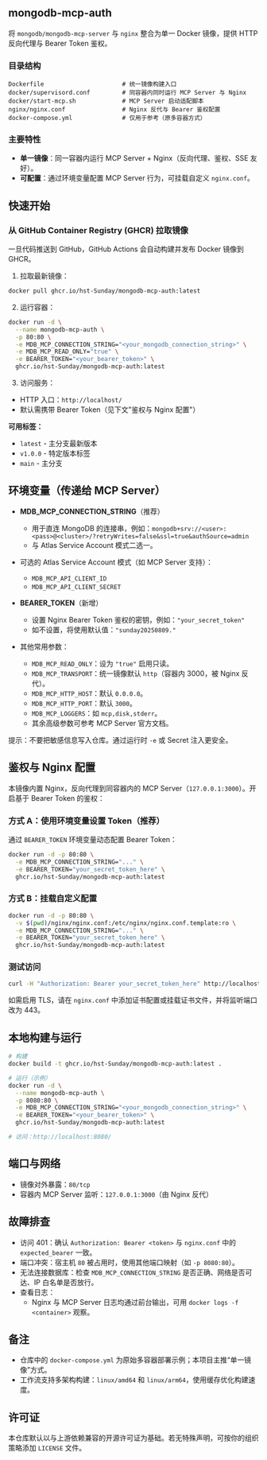 ## mongodb-mcp-auth

将 `mongodb/mongodb-mcp-server` 与 `nginx` 整合为单一 Docker 镜像，提供 HTTP 反向代理与 Bearer Token 鉴权。

### 目录结构

```
Dockerfile                      # 统一镜像构建入口
docker/supervisord.conf         # 同容器内同时运行 MCP Server 与 Nginx
docker/start-mcp.sh             # MCP Server 启动适配脚本
nginx/nginx.conf                # Nginx 反代与 Bearer 鉴权配置
docker-compose.yml              # 仅用于参考（原多容器方式）
```

### 主要特性

- **单一镜像**：同一容器内运行 MCP Server + Nginx（反向代理、鉴权、SSE 友好）。
- **可配置**：通过环境变量配置 MCP Server 行为，可挂载自定义 `nginx.conf`。

## 快速开始

### 从 GitHub Container Registry (GHCR) 拉取镜像

一旦代码推送到 GitHub，GitHub Actions 会自动构建并发布 Docker 镜像到 GHCR。

1) 拉取最新镜像：

```bash
docker pull ghcr.io/hst-Sunday/mongodb-mcp-auth:latest
```

2) 运行容器：

```bash
docker run -d \
  --name mongodb-mcp-auth \
  -p 80:80 \
  -e MDB_MCP_CONNECTION_STRING="<your_mongodb_connection_string>" \
  -e MDB_MCP_READ_ONLY="true" \
  -e BEARER_TOKEN="<your_bearer_token>" \
  ghcr.io/hst-Sunday/mongodb-mcp-auth:latest
```

3) 访问服务：

- HTTP 入口：`http://localhost/`
- 默认需携带 Bearer Token（见下文"鉴权与 Nginx 配置"）

**可用标签：**
- `latest` - 主分支最新版本
- `v1.0.0` - 特定版本标签
- `main` - 主分支

## 环境变量（传递给 MCP Server）

- **MDB_MCP_CONNECTION_STRING**（推荐）
  - 用于直连 MongoDB 的连接串，例如：`mongodb+srv://<user>:<pass>@<cluster>/?retryWrites=false&ssl=true&authSource=admin`
  - 与 Atlas Service Account 模式二选一。

- 可选的 Atlas Service Account 模式（如 MCP Server 支持）：
  - `MDB_MCP_API_CLIENT_ID`
  - `MDB_MCP_API_CLIENT_SECRET`

- **BEARER_TOKEN**（新增）
  - 设置 Nginx Bearer Token 鉴权的密钥，例如：`"your_secret_token"`
  - 如不设置，将使用默认值：`"sunday20250809."`
  
- 其他常用参数：
  - `MDB_MCP_READ_ONLY`：设为 `"true"` 启用只读。
  - `MDB_MCP_TRANSPORT`：统一镜像默认 `http`（容器内 3000，被 Nginx 反代）。
  - `MDB_MCP_HTTP_HOST`：默认 `0.0.0.0`。
  - `MDB_MCP_HTTP_PORT`：默认 `3000`。
  - `MDB_MCP_LOGGERS`：如 `mcp,disk,stderr`。
  - 其余高级参数可参考 MCP Server 官方文档。

提示：不要把敏感信息写入仓库。通过运行时 `-e` 或 Secret 注入更安全。

## 鉴权与 Nginx 配置

本镜像内置 Nginx，反向代理到同容器内的 MCP Server（`127.0.0.1:3000`）。开启基于 Bearer Token 的鉴权：

### 方式 A：使用环境变量设置 Token（推荐）

通过 `BEARER_TOKEN` 环境变量动态配置 Bearer Token：

```bash
docker run -d -p 80:80 \
  -e MDB_MCP_CONNECTION_STRING="..." \
  -e BEARER_TOKEN="your_secret_token_here" \
  ghcr.io/hst-Sunday/mongodb-mcp-auth:latest
```

### 方式 B：挂载自定义配置

```bash
docker run -d -p 80:80 \
  -v $(pwd)/nginx/nginx.conf:/etc/nginx/nginx.conf.template:ro \
  -e MDB_MCP_CONNECTION_STRING="..." \
  -e BEARER_TOKEN="your_secret_token_here" \
  ghcr.io/hst-Sunday/mongodb-mcp-auth:latest
```

### 测试访问

```bash
curl -H "Authorization: Bearer your_secret_token_here" http://localhost/
```

如需启用 TLS，请在 `nginx.conf` 中添加证书配置或挂载证书文件，并将监听端口改为 443。

## 本地构建与运行

```bash
# 构建
docker build -t ghcr.io/hst-Sunday/mongodb-mcp-auth:latest .

# 运行（示例）
docker run -d \
  --name mongodb-mcp-auth \
  -p 8080:80 \
  -e MDB_MCP_CONNECTION_STRING="<your_mongodb_connection_string>" \
  -e BEARER_TOKEN="<your_bearer_token>" \
  ghcr.io/hst-Sunday/mongodb-mcp-auth:latest

# 访问：http://localhost:8080/
```

## 端口与网络

- 镜像对外暴露：`80/tcp`
- 容器内 MCP Server 监听：`127.0.0.1:3000`（由 Nginx 反代）

## 故障排查

- 访问 401：确认 `Authorization: Bearer <token>` 与 `nginx.conf` 中的 `expected_bearer` 一致。
- 端口冲突：宿主机 `80` 被占用时，使用其他端口映射（如 `-p 8080:80`）。
- 无法连接数据库：检查 `MDB_MCP_CONNECTION_STRING` 是否正确、网络是否可达、IP 白名单是否放行。
- 查看日志：
  - Nginx 与 MCP Server 日志均通过前台输出，可用 `docker logs -f <container>` 观察。

## 备注

- 仓库中的 `docker-compose.yml` 为原始多容器部署示例；本项目主推“单一镜像”方式。
- 工作流支持多架构构建：`linux/amd64` 和 `linux/arm64`，使用缓存优化构建速度。

## 许可证

本仓库默认以与上游依赖兼容的开源许可证为基础。若无特殊声明，可按你的组织策略添加 `LICENSE` 文件。


